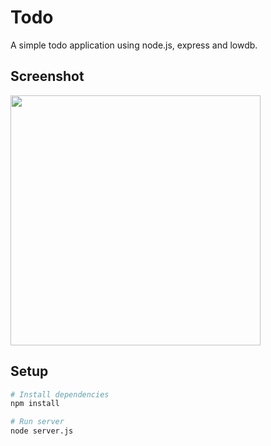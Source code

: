 # Todo

A simple todo application using node.js, express and lowdb.

## Screenshot

<img src="https://user-images.githubusercontent.com/72305598/134018395-ff418e07-a47f-4cf2-a2a7-93a4d2a99055.png" width="400" />

## Setup

```bash
# Install dependencies
npm install

# Run server
node server.js
```
